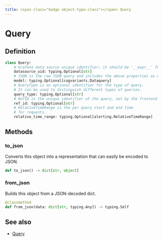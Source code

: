 ```yaml
---
title: <span class="badge object-type-class"></span> Query
---
```

# <span class="badge object-type-class"></span> Query

## Definition

```python
class Query:
    # Grafana data source unique identifier; it should be '__expr__' for a Server Side Expression operation.
    datasource_uid: typing.Optional[str]
    # JSON is the raw JSON query and includes the above properties as well as custom properties.
    model: typing.Optional[cogvariants.Dataquery]
    # QueryType is an optional identifier for the type of query.
    # It can be used to distinguish different types of queries.
    query_type: typing.Optional[str]
    # RefID is the unique identifier of the query, set by the frontend call.
    ref_id: typing.Optional[str]
    # RelativeTimeRange is the per query start and end time
    # for requests.
    relative_time_range: typing.Optional[alerting.RelativeTimeRange]
```
## Methods

### <span class="badge object-method"></span> to_json

Converts this object into a representation that can easily be encoded to JSON.

```python
def to_json() -> dict[str, object]
```

### <span class="badge object-method"></span> from_json

Builds this object from a JSON-decoded dict.

```python
@classmethod
def from_json(data: dict[str, typing.Any]) -> typing.Self
```

## See also

 * <span class="badge builder"></span> [Query](./builder-Query.md)
